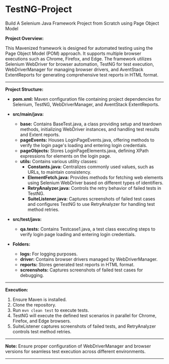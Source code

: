 # TestNG-Project
Build A Selenium Java Framework Project from Scratch using Page Object Model

**Project Overview:**

This Mavenized framework is designed for automated testing using the Page Object Model (POM) approach. It supports multiple browser executions such as Chrome, Firefox, and Edge. The framework utilizes Selenium WebDriver for browser automation, TestNG for test execution, WebDriverManager for managing browser drivers, and AventStack ExtentReports for generating comprehensive test reports in HTML format.

---

**Project Structure:**

- **pom.xml:** Maven configuration file containing project dependencies for Selenium, TestNG, WebDriverManager, and AventStack ExtentReports.

- **src/main/java:**
  - **base:** Contains BaseTest.java, a class providing setup and teardown methods, initializing WebDriver instances, and handling test results and Extent reports.
  - **pageEvents:** Houses LoginPageEvents.java, offering methods to verify the login page's loading and entering login credentials.
  - **pageObjects:** Stores LoginPageElements.java, defining XPath expressions for elements on the login page.
  - **utils:** Contains various utility classes:
    - **Constants.java:** Centralizes commonly used values, such as URLs, to maintain consistency.
    - **ElementFetch.java:** Provides methods for fetching web elements using Selenium WebDriver based on different types of identifiers.
    - **RetryAnalyzer.java:** Controls the retry behavior of failed tests in TestNG.
    - **SuiteListener.java:** Captures screenshots of failed test cases and configures TestNG to use RetryAnalyzer for handling test method retries.

- **src/test/java:**
  - **qa.tests:** Contains Testcase1.java, a test class executing steps to verify login page loading and entering login credentials.

- **Folders:**
  - **logs:** For logging purposes.
  - **driver:** Contains browser drivers managed by WebDriverManager.
  - **reports:** Stores generated test reports in HTML format.
  - **screenshots:** Captures screenshots of failed test cases for debugging.

---

**Execution:**

1. Ensure Maven is installed.
2. Clone the repository.
3. Run `mvn clean test` to execute tests.
4. TestNG will execute the defined test scenarios in parallel for Chrome, Firefox, and Edge browsers.
5. SuiteListener captures screenshots of failed tests, and RetryAnalyzer controls test method retries.

---

**Note:** Ensure proper configuration of WebDriverManager and browser versions for seamless test execution across different environments.

--- 
